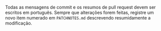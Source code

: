 Todas as mensagens de commit e os resumos de pull request devem ser escritos em português.
Sempre que alterações forem feitas, registre um novo item numerado em `PATCHNOTES.md` descrevendo resumidamente a modificação.

